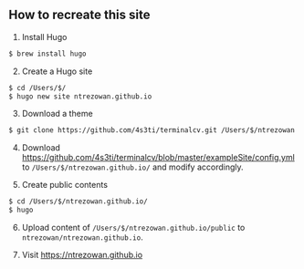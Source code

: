 
## How to recreate this site


1. Install Hugo

``` bash
$ brew install hugo
```

2. Create a Hugo site

``` bash
$ cd /Users/$/
$ hugo new site ntrezowan.github.io
```

3. Download a theme

``` bash
$ git clone https://github.com/4s3ti/terminalcv.git /Users/$/ntrezowan.github.io/themes/terminalcv
```

4. Download https://github.com/4s3ti/terminalcv/blob/master/exampleSite/config.yml to `/Users/$/ntrezowan.github.io/` and modify accordingly.

5. Create public contents

``` bash
$ cd /Users/$/ntrezowan.github.io/
$ hugo 
```

6. Upload content of `/Users/$/ntrezowan.github.io/public` to `ntrezowan/ntrezowan.github.io`.

8. Visit https://ntrezowan.github.io
